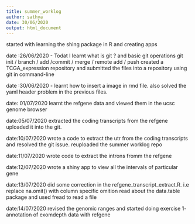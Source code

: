 ```yaml
---
title: summer_worklog
author: sathya
date: 30/06/2020
output: html_document
---
```

started with learning the shing package in R and creating apps

date :26/06/2020 -
 Todat I learnt what is git ? and basic git operations
 git init / branch / add /commit / merge / remote add / push
 created a TCGA_expression repository and  submitted the files into a repository using git in command-line

 date :30/06/2020 -
 learnt how to insert a image in rmd file.
 also solved the yaml header problem in the previous files.

 date: 01/07/2020 
 learnt the refgene data and viewed them in the ucsc genome browser
 
 date:05/07/2020
 extracted the coding transcripts from the refgene
 uploaded it into the git. 

date:10/07/2020
wrote a code to extract the utr from the coding transcripts 
and resolved the git issue. reuploaded the summer worklog repo

date:11/07/2020
wrote code to extract the introns fromm the refgene

date:12/07/2020
wrote a shiny app to view all the intervals of particular gene

date:13/07/2020
did some correction in the refgene_transcript_extract.R.
i.e replace  na.omit() with column specific omition
read about the data.table package and used fread to read a file

date:14/07/2020
revised the genomic ranges 
and started doing exercise 1- annotation of exomdepth data with refgene

